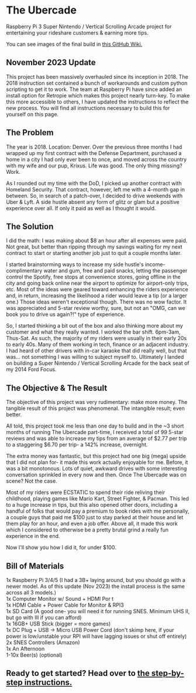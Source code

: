 # The Ubercade
Raspberry Pi 3 Super Nintendo / Vertical Scrolling Arcade project for entertaining your rideshare customers & earning more tips.

You can see images of the final build in [this GitHub Wiki.](https://github.com/JT-actual/TheUbercade/wiki)


## November 2023 Update
This project has been massively overhauled since its inception in 2018. The 2018 instruction set contained a bunch of workarounds and custom python scripting to get it to work. 
The team at Raspberry Pi have since added an install option for Retropie which makes this project nearly turn-key. To make this more accessible to others, I have updated the instructions to reflect the new process. You will find all instructions necessary to build this for yourself on this page.


## The Problem

The year is 2018. Location: Denver. Over the previous three months I had wrapped up my first contract with the Defense Department, purchased a home in a city I had only ever been to once, and moved across the country with my wife and our pup, Krixus. Life was good. The only thing missing? Work.

As I rounded out my time with the DoD, I picked up another contract with Homeland Security. That contract, however, left me with a 4-month gap in between. So, in search of a patch-over, I decided to drive weekends with Uber & Lyft. A side hustle absent any form of glitz or glam but a positive experience over all. If only it paid as well as I thought it would.


## The Solution

I did the math: I was making about $8 an hour after all expenses were paid. Not great, but better than ripping through my savings waiting for my next contract to start or starting another job just to quit a couple months later. 

I started brainstorming ways to increase my side hustle's income- complimentary water and gum, free and paid snacks, letting the passenger control the Spotify, free stops at convenience stores, going offline in the city and going back online near the airport to optimize for airport-only trips, etc. Most of the ideas were geared toward enhancing the riders experience and, in return, increasing the likelihood a rider would leave a tip (or a larger one.) Those ideas weren't exceptional though. There was no wow factor. It was appreciated and 5-star review worthy, sure, but not an "OMG, can we book you to drive us again?!" type of experience.

So, I started thinking a bit out of the box and also thinking more about my customer and what they really wanted. I worked the bar shift. 6pm-3am, Thus-Sat. As such, the majority of my riders were usually in their early 20s to early 40s. Many of them working in tech, finance or an adjacent industry. I had heard of other drivers with in-car karaoke that did really well, but that was... not something I was willing to subject myself to. Ultimately I landed on building a Super Nintendo / Vertical Scrolling Arcade for the back seat of my 2014 Ford Focus.


## The Objective & The Result

The objective of this project was very rudimentary: make more money. The tangible result of this project was phenomenal. The intangible result; even better. 

All told, this project took me less than one day to build and in the ~3 short months of running The Ubercade part-time, I received a total of 99 5-star reviews and was able to increase my tips from an average of $2.77 per trip to a staggering $6.70 per trip- a 142% increase, overnight.

The extra money was fantastic, but this project had one big (mega) upside that I did not plan for- it made this work actually enjoyable for me. Before, it was a bit monotonous. Lots of quiet, awkward drives with some interesting conversation sprinkled in every now and then. Once The Ubercade was on scene? Not the case.

Most of my riders were ECSTATIC to spend their ride reliving their childhood, playing games like Mario Kart, Street Fighter, & Pacman. This led to a huge increase in tips, but this also opened other doors, including a handful of folks that would pay a premium to book rides with me personally, a couple guys that paid me $100 just to stay parked at their house and let them play for an hour, and even a job offer. Above all, it made this work which I considered to otherwise be a pretty brutal grind a really fun experience in the end.

Now I'll show you how I did it, for under $100.


## Bill of Materials

1x Raspberry Pi 3/4/5 (I had a 3B+ laying around, but you should go with a newer model. As of this update (Nov 2023) the install process is the same across all 3 models.) <br>
1x Computer Monitor w/ Sound + HDMI Por t<br>
1x HDMI Cable + Power Cable for Monitor & RPI3 <br>
1x SD Card (A good one- you will need it for running SNES. Minimum UHS II, but go with III if you can afford) <br>
1x 16GB+ USB Stick (bigger = more games) <br>
1x DC Plug + USB -> Micro USB Power Cord (don't skimp here, if your power is low/unstable your RPI will have lagging issues or shut off entirely) <br>
2x SNES Controllers (Amazon) <br>
1x An Afternoon <br>
1-10x Beer(s) (optional) <br>


## Ready to get started? Head over to [the step-by-step instructions.](https://github.com/JT-actual/TheUbercade/blob/main/Step-by-Step%20Instructions.md)
